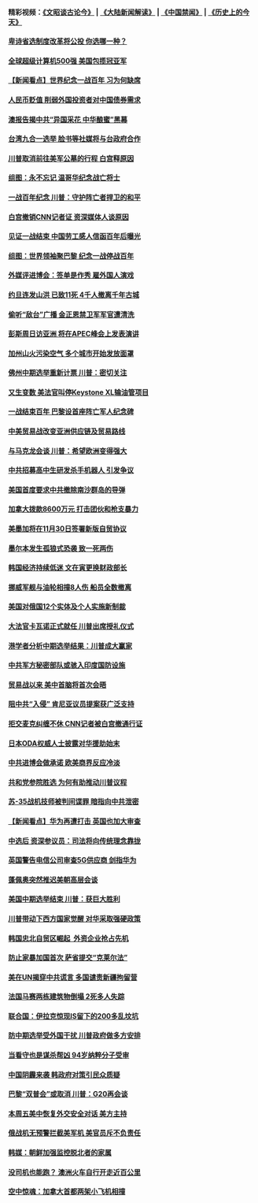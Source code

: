 #### 精彩视频：[《文昭谈古论今》](https://github.com/gfw-breaker/wenzhao/blob/master/README.md?t=11130332) | [《大陆新闻解读》](https://github.com/gfw-breaker/ntdtv-comedy/blob/master/README.md?t=11130332) | [《中国禁闻》](https://github.com/gfw-breaker/ntdtv-news/blob/master/README.md?t=11130332) | [《历史上的今天》](https://github.com/gfw-breaker/today-in-history/blob/master/README.md?t=11130332) 

#### [卑诗省选制度改革将公投 你选哪一种？](../pages/nsc418/n10847526.md?t=11130332) 

#### [全球超级计算机500强 美国包揽冠亚军](../pages/nsc418/n10847488.md?t=11130332) 

#### [【新闻看点】世界纪念一战百年 习为何缺席](../pages/nsc418/n10847292.md?t=11130332) 

#### [人民币贬值 削弱外国投资者对中国债券需求](../pages/nsc418/n10847506.md?t=11130332) 

#### [澳报告揭中共“异国采花 中华酿蜜”黑幕](../pages/nsc418/n10846837.md?t=11130332) 

#### [台湾九合一选举 脸书等社媒将与台政府合作](../pages/nsc418/n10847211.md?t=11130332) 

#### [川普取消前往美军公墓的行程 白宫释原因](../pages/nsc418/n10846670.md?t=11130332) 

#### [组图：永不忘记 温哥华纪念战亡将士](../pages/nsc418/n10845683.md?t=11130332) 

#### [一战百年纪念 川普：守护阵亡者捍卫的和平](../pages/nsc418/n10845450.md?t=11130332) 

#### [白宫撤销CNN记者证 资深媒体人谈原因](../pages/nsc418/n10845359.md?t=11130332) 

#### [见证一战结束 中国劳工感人信函百年后曝光](../pages/nsc418/n10845223.md?t=11130332) 

#### [组图：世界领袖聚巴黎 纪念一战停战百年](../pages/nsc418/n10845047.md?t=11130332) 

#### [外媒评进博会：签单是作秀 雇外国人演戏](../pages/nsc418/n10844281.md?t=11130332) 

#### [约旦连发山洪 已致11死 4千人撤离千年古城](../pages/nsc418/n10844615.md?t=11130332) 

#### [偷听“敌台”广播 金正恩禁卫军军官遭清洗](../pages/nsc418/n10844353.md?t=11130332) 

#### [彭斯周日访亚洲 将在APEC峰会上发表演讲](../pages/nsc418/n10844075.md?t=11130332) 

#### [加州山火污染空气 多个城市开始发放面罩](../pages/nsc418/n10844214.md?t=11130332) 

#### [佛州中期选举重新计票 川普：密切关注](../pages/nsc418/n10843995.md?t=11130332) 

#### [又生变数 美法官叫停Keystone XL输油管项目](../pages/nsc418/n10843752.md?t=11130332) 

#### [一战结束百年 巴黎设首座阵亡军人纪念碑](../pages/nsc418/n10843698.md?t=11130332) 

#### [中美贸易战改变亚洲供应链及贸易路线](../pages/nsc418/n10843491.md?t=11130332) 

#### [与马克龙会谈 川普：希望欧洲变得强大](../pages/nsc418/n10843329.md?t=11130332) 

#### [中共招募高中生研发杀手机器人 引发争议](../pages/nsc418/n10842419.md?t=11130332) 

#### [美国首度要求中共撤除南沙群岛的导弹](../pages/nsc418/n10842945.md?t=11130332) 

#### [加拿大拨款8600万元 打击团伙和枪支暴力](../pages/nsc418/n10842249.md?t=11130332) 

#### [美墨加将在11月30日签署新版自贸协议](../pages/nsc418/n10841572.md?t=11130332) 

#### [墨尔本发生孤狼式恐袭 致一死两伤](../pages/nsc418/n10840893.md?t=11130332) 

#### [韩国经济持续低迷 文在寅更换财政部长](../pages/nsc418/n10839960.md?t=11130332) 

#### [挪威军舰与油轮相撞8人伤 船员全数撤离](../pages/nsc418/n10841146.md?t=11130332) 

#### [美国对俄国12个实体及个人实施新制裁](../pages/nsc418/n10841109.md?t=11130332) 

#### [大法官卡瓦诺正式就任 川普出席授礼仪式](../pages/nsc418/n10840367.md?t=11130332) 

#### [港学者分析中期选举结果：川普成大赢家](../pages/nsc418/n10840095.md?t=11130332) 

#### [中共军方秘密部队或骇入印度国防设施](../pages/nsc418/n10839561.md?t=11130332) 

#### [贸易战以来 美中首脑将首次会晤](../pages/nsc418/n10839071.md?t=11130332) 

#### [阻中共“入侵” 肯尼亚议员提案获广泛支持](../pages/nsc418/n10839184.md?t=11130332) 

#### [拒交麦克纠缠不休 CNN记者被白宫撤通行证](../pages/nsc418/n10838526.md?t=11130332) 

#### [日本ODA权威人士披露对华援助始末](../pages/nsc418/n10838064.md?t=11130332) 

#### [中共进博会做承诺 欧美商界反应冷淡](../pages/nsc418/n10837102.md?t=11130332) 

#### [共和党参院胜选 为何有助推动川普议程](../pages/nsc418/n10836979.md?t=11130332) 

#### [苏-35战机技师被判间谍罪 暗指向中共泄密](../pages/nsc418/n10837017.md?t=11130332) 

#### [【新闻看点】华为再遭打击 英国也加大审查](../pages/nsc418/n10836745.md?t=11130332) 

#### [中选后 资深参议员：司法将向传统理念靠拢](../pages/nsc418/n10836636.md?t=11130332) 

#### [英国警告电信公司审查5G供应商 剑指华为](../pages/nsc418/n10836577.md?t=11130332) 

#### [蓬佩奥突然推迟美朝高层会谈](../pages/nsc418/n10836329.md?t=11130332) 

#### [美国中期选举结束 川普：获巨大胜利](../pages/nsc418/n10834872.md?t=11130332) 

#### [川普带动下西方国家觉醒 对华采取强硬政策](../pages/nsc418/n10834533.md?t=11130332) 

#### [韩国忠北自贸区崛起  外资企业抢占先机](../pages/nsc418/n10834775.md?t=11130332) 

#### [防止家暴加国首次 萨省提交“克莱尔法”](../pages/nsc418/n10834469.md?t=11130332) 

#### [美在UN揭穿中共谎言 多国谴责新疆拘留营](../pages/nsc418/n10834220.md?t=11130332) 

#### [法国马赛两栋建筑物倒塌 2死多人失踪](../pages/nsc418/n10834087.md?t=11130332) 

#### [联合国：伊拉克惊现IS留下的200多乱坟坑](../pages/nsc418/n10834036.md?t=11130332) 

#### [防中期选举受外国干扰 川普政府做多方安排](../pages/nsc418/n10834018.md?t=11130332) 

#### [当看守也是谋杀帮凶 94岁纳粹分子受审](../pages/nsc418/n10833872.md?t=11130332) 

#### [中国阴霾来袭 韩政府对策引民众质疑](../pages/nsc418/n10833148.md?t=11130332) 

#### [巴黎“双普会”或取消 川普：G20再会谈](../pages/nsc418/n10833220.md?t=11130332) 

#### [本周五美中恢复外交安全对话 美方主持](../pages/nsc418/n10833126.md?t=11130332) 

#### [俄战机无预警拦截美军机 美官员斥不负责任](../pages/nsc418/n10833077.md?t=11130332) 

#### [韩媒：朝鲜加强监控脱北者的家属](../pages/nsc418/n10833035.md?t=11130332) 

#### [没司机也能跑？ 澳洲火车自行开走近百公里](../pages/nsc418/n10832834.md?t=11130332) 

#### [空中惊魂：加拿大首都两架小飞机相撞](../pages/nsc418/n10832154.md?t=11130332) 


